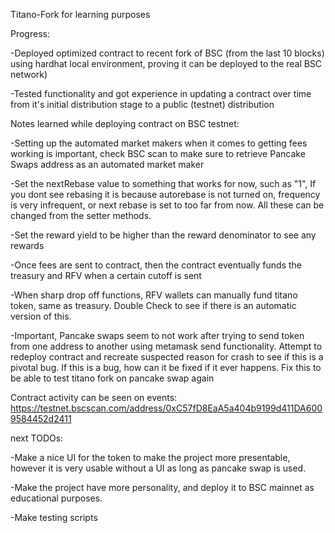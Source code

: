 Titano-Fork for learning purposes

Progress:

-Deployed optimized contract to recent fork of BSC (from the last 10 blocks) using hardhat local environment, proving it can be deployed to the real BSC network)

-Tested functionality and got experience in updating a contract over time from it's initial distribution stage to a public (testnet) distribution

Notes learned while deploying contract on BSC testnet: 

-Setting up the automated market makers when it comes to getting fees working is important, check BSC scan to make sure to retrieve Pancake Swaps address as an automated market maker

-Set the nextRebase value to something that works for now, such as "1", If you dont see rebasing it is because autorebase is not turned on, frequency is very infrequent, or next rebase is set to too far from now. All these can be changed from the setter methods.

-Set the reward yield to be higher than the reward denominator to see any rewards

-Once fees are sent to contract, then the contract eventually funds the treasury and RFV when a certain cutoff is sent

-When sharp drop off functions, RFV wallets can manually fund titano token, same as treasury. Double Check to see if there is an automatic version of this.

-Important, Pancake swaps seem to not work after trying to send token from one address to another using metamask send functionality. Attempt to redeploy contract and recreate suspected reason for crash to see if this is a pivotal bug. If this is a bug, how can it be fixed if it ever happens. Fix this to be able to test titano fork on pancake swap again

Contract activity can be seen on events: https://testnet.bscscan.com/address/0xC57fD8EaA5a404b9199d411DA6009584452d2411

next TODOs:

-Make a nice UI for the token to make the project more presentable, however it is very usable without a UI as long as pancake swap is used.

-Make the project have more personality, and deploy it to BSC mainnet as educational purposes.

-Make testing scripts
